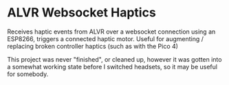 # ALVR Websocket Haptics
Receives haptic events from ALVR over a websocket connection using an ESP8266, triggers a connected haptic motor. Useful for augmenting / replacing broken controller haptics (such as with the Pico 4) 

This project was never "finished", or cleaned up, however it was gotten into a somewhat working state before I switched headsets, so it may be useful for somebody.